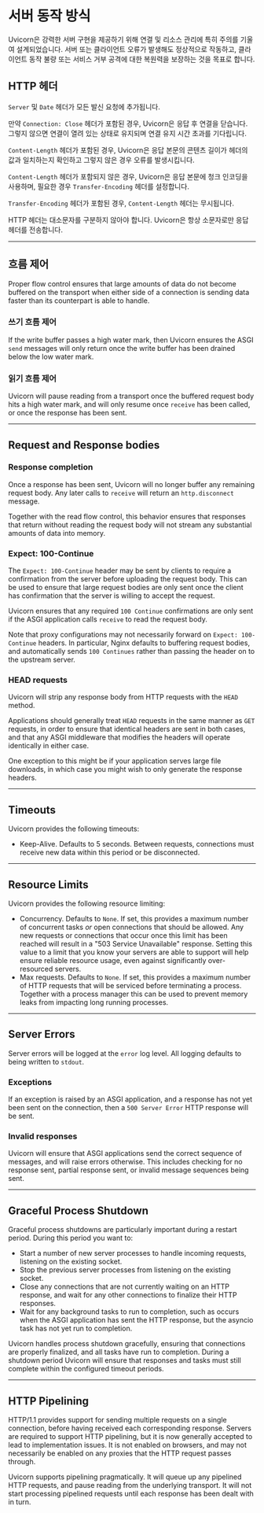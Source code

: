# 서버 동작 방식

Uvicorn은 강력한 서버 구현을 제공하기 위해 연결 및 리소스 관리에 특히 주의를 기울여 설계되었습니다. 서버 또는 클라이언트 오류가 발생해도 정상적으로 작동하고, 클라이언트 동작 불량 또는 서비스 거부 공격에 대한 복원력을 보장하는 것을 목표로 합니다.

## HTTP 헤더

`Server` 및 `Date` 헤더가 모든 발신 요청에 추가됩니다.

만약 `Connection: Close` 헤더가 포함된 경우, Uvicorn은 응답 후 연결을 닫습니다. 그렇지 않으면 연결이 열려 있는 상태로 유지되며 연결 유지 시간 초과를 기다립니다.

`Content-Length` 헤더가 포함된 경우, Uvicorn은 응답 본문의 콘텐츠 길이가 헤더의 값과 일치하는지 확인하고 그렇지 않은 경우 오류를 발생시킵니다.

`Content-Length` 헤더가 포함되지 않은 경우, Uvicorn은 응답 본문에 청크 인코딩을 사용하며, 필요한 경우 `Transfer-Encoding` 헤더를 설정합니다.

`Transfer-Encoding` 헤더가 포함된 경우, `Content-Length` 헤더는 무시됩니다.

HTTP 헤더는 대소문자를 구분하지 않아야 합니다. Uvicorn은 항상 소문자로만 응답 헤더를 전송합니다.

---

## 흐름 제어

Proper flow control ensures that large amounts of data do not become buffered on the transport when either side of a connection is sending data faster than its counterpart is able to handle.

### 쓰기 흐름 제어

If the write buffer passes a high water mark, then Uvicorn ensures the ASGI `send` messages will only return once the write buffer has been drained below the low water mark.

### 읽기 흐름 제어

Uvicorn will pause reading from a transport once the buffered request body hits a high water mark, and will only resume once `receive` has been called, or once the response has been sent.

---

## Request and Response bodies

### Response completion

Once a response has been sent, Uvicorn will no longer buffer any remaining request body. Any later calls to `receive` will return an `http.disconnect` message.

Together with the read flow control, this behavior ensures that responses that return without reading the request body will not stream any substantial amounts of data into memory.

### Expect: 100-Continue

The `Expect: 100-Continue` header may be sent by clients to require a confirmation from the server before uploading the request body. This can be used to ensure that large request bodies are only sent once the client has confirmation that the server is willing to accept the request.

Uvicorn ensures that any required `100 Continue` confirmations are only sent if the ASGI application calls `receive` to read the request body.

Note that proxy configurations may not necessarily forward on `Expect: 100-Continue` headers. In particular, Nginx defaults to buffering request bodies, and automatically sends `100 Continues` rather than passing the header on to the upstream server.

### HEAD requests

Uvicorn will strip any response body from HTTP requests with the `HEAD` method.

Applications should generally treat `HEAD` requests in the same manner as `GET` requests, in order to ensure that identical headers are sent in both cases, and that any ASGI middleware that modifies the headers will operate identically in either case.

One exception to this might be if your application serves large file downloads, in which case you might wish to only generate the response headers.

---

## Timeouts

Uvicorn provides the following timeouts:

* Keep-Alive. Defaults to 5 seconds. Between requests, connections must receive new data within this period or be disconnected.

---

## Resource Limits

Uvicorn provides the following resource limiting:

* Concurrency. Defaults to `None`. If set, this provides a maximum number of concurrent tasks *or* open connections that should be allowed. Any new requests or connections that occur once this limit has been reached will result in a "503 Service Unavailable" response. Setting this value to a limit that you know your servers are able to support will help ensure reliable resource usage, even against significantly over-resourced servers.
* Max requests. Defaults to `None`. If set, this provides a maximum number of HTTP requests that will be serviced before terminating a process. Together with a process manager this can be used to prevent memory leaks from impacting long running processes.

---

## Server Errors

Server errors will be logged at the `error` log level. All logging defaults to being written to `stdout`.

### Exceptions

If an exception is raised by an ASGI application, and a response has not yet been sent on the connection, then a `500 Server Error` HTTP response will be sent.

### Invalid responses

Uvicorn will ensure that ASGI applications send the correct sequence of messages, and will raise errors otherwise. This includes checking for no response sent, partial response sent, or invalid message sequences being sent.

---

## Graceful Process Shutdown

Graceful process shutdowns are particularly important during a restart period. During this period you want to:

* Start a number of new server processes to handle incoming requests, listening on the existing socket.
* Stop the previous server processes from listening on the existing socket.
* Close any connections that are not currently waiting on an HTTP response, and wait for any other connections to finalize their HTTP responses.
* Wait for any background tasks to run to completion, such as occurs when the ASGI application has sent the HTTP response, but the asyncio task has not yet run to completion.

Uvicorn handles process shutdown gracefully, ensuring that connections are properly finalized, and all tasks have run to completion. During a shutdown period Uvicorn will ensure that responses and tasks must still complete within the configured timeout periods.

---

## HTTP Pipelining

HTTP/1.1 provides support for sending multiple requests on a single connection, before having received each corresponding response. Servers are required to support HTTP pipelining, but it is now generally accepted to lead to implementation issues. It is not enabled on browsers, and may not necessarily be enabled on any proxies that the HTTP request passes through.

Uvicorn supports pipelining pragmatically. It will queue up any pipelined HTTP requests, and pause reading from the underlying transport. It will not start processing pipelined requests until each response has been dealt with in turn.
